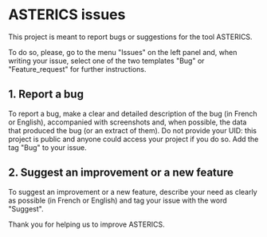 # ASTERICS issues

This project is meant to report bugs or suggestions for the tool ASTERICS.

To do so, please, go to the menu "Issues" on the left panel and, when writing your issue, select one of the two templates "Bug" or "Feature_request" for further instructions.

## 1. Report a bug

To report a bug, make a clear and detailed description of the bug (in French or English), accompanied with screenshots and, when possible, the data that produced the bug (or an extract of them). Do not provide your UID: this project is public and anyone could access your project if you do so. Add the tag "Bug" to your issue.

## 2. Suggest an improvement or a new feature

To suggest an improvement or a new feature, describe your need as clearly as possible (in French or English) and tag your issue with the word "Suggest".

Thank you for helping us to improve ASTERICS.

